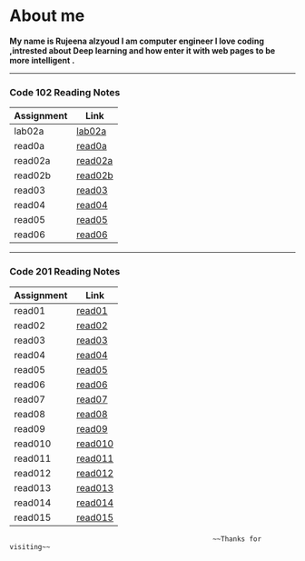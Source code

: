 # About me
 __My name is Rujeena alzyoud  I am computer engineer I love coding ,intrested about Deep learning and how enter it with web pages to be more intelligent .__

----------------------------------------------------------------------------------------------------------------


### Code 102 Reading Notes


| Assignment   |  Link                 |
| -----------  | -----------           |
|lab02a        |  [lab02a](102/lab02a.md)  |
| read0a       |[read0a](102/read0a.md)    |
| read02a      |  [read02a](102/read02a.md)|
| read02b      | [read02b](102/read02b.md) |
| read03       |  [read03](102/read03.md)  |
| read04       |  [read04](102/read04.md)  |
| read05       |  [read05](102/read05.md)  |
| read06       |  [read06](102/read06.md)  |


---------------------------------------------------------------------------------------------------------------------


### Code 201 Reading Notes 

| Assignment   |  Link                    |
| -----------  | -----------              |
|read01        | [read01](201/read01.md)  |
|read02        | [read02](201/read02.md)  |
|read03        | [read03](201/read03.md)  |
|read04        | [read04](201/read04.md)  |
|read05        | [read05](201/read05.md)  |
|read06        | [read06](201/read06.md)  |
|read07        | [read07](201/read07.md)  |
|read08        | [read08](201/read08.md)  |
|read09        | [read09](201/read09.md)  |
|read010        | [read010](201/read010.md)|
|read011        | [read011](201/read011.md)|
|read012        | [read012](201/read012.md)|
|read013        | [read013](201/read013.md)|
|read014        | [read014](201/read014.md)|
|read015        | [read015](201/read015.md) |

                                                      ~~Thanks for visiting~~